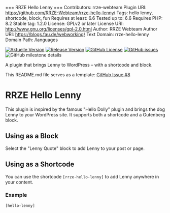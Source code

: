 === RRZE Hello Lenny ===
Contributors: rrze-webteam
Plugin URI: https://github.com/RRZE-Webteam/rrze-hello-lenny/
Tags: hello lenny, shortcode, block, fun
Requires at least: 6.6
Tested up to: 6.6
Requires PHP: 8.2
Stable tag: 1.2.0
License: GPLv2 or later
License URI: http://www.gnu.org/licenses/gpl-2.0.html
Author: RRZE Webteam
Author URI: https://blogs.fau.de/webworking/
Text Domain: rrze-hello-lenny
Domain Path: /languages

[![Aktuelle Version](https://img.shields.io/github/package-json/v/rrze-webteam/rrze-legal/main?label=Version)](https://github.com/RRZE-Webteam/rrze-legal)
[![Release Version](https://img.shields.io/github/v/release/rrze-webteam/rrze-legal?label=Release+Version)](https://github.com/rrze-webteam/rrze-legal/releases/)
[![GitHub License](https://img.shields.io/github/license/rrze-webteam/rrze-legal)](https://github.com/RRZE-Webteam/rrze-legal)
[![GitHub issues](https://img.shields.io/github/issues/RRZE-Webteam/rrze-legal)](https://github.com/RRZE-Webteam/rrze-legal/issues)
![GitHub milestone details](https://img.shields.io/github/milestones/progress-percent/RRZE-Webteam/RRZE-legal/3)

A plugin that brings Lenny to WordPress – with a shortcode and block.

This README.md file serves as a template: [GitHub Issue #8](https://github.com/RRZE-Webteam/rrze-hello-lenny/issues/8)

# RRZE Hello Lenny

This plugin is inspired by the famous "Hello Dolly" plugin and brings the dog Lenny to your WordPress site. It supports both a shortcode and a Gutenberg block.

## Using as a Block

Select the "Lenny Quote" block to add Lenny to your post or page.

## Using as a Shortcode

You can use the shortcode `[rrze-hello-lenny]` to add Lenny anywhere in your content.

### Example

```html
[hello-lenny]


